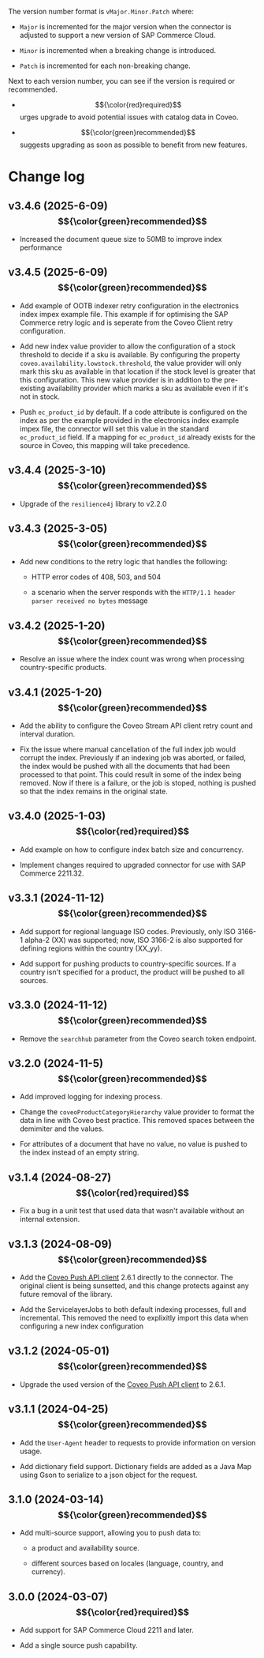 The version number format is `vMajor.Minor.Patch` where:

- `Major` is incremented for the major version when the connector is adjusted to support a new version of SAP Commerce Cloud.

- `Minor` is incremented when a breaking change is introduced.

- `Patch` is incremented for each non-breaking change.

Next to each version number, you can see if the version is required or recommended.

* <span>$${\color{red}required}$$</span> urges upgrade to avoid potential issues with catalog data in Coveo.

* <span>$${\color{green}recommended}$$</span> suggests upgrading as soon as possible to benefit from new features.

# Change log

## v3.4.6 (2025-6-09) <sub>$${\color{green}recommended}$$</sub>

- Increased the document queue size to 50MB to improve index performance

## v3.4.5 (2025-6-09) <sub>$${\color{green}recommended}$$</sub>

- Add example of OOTB indexer retry configuration in the electronics index impex example file. This example if for optimising the SAP Commerce retry logic and is seperate from the Coveo Client retry configuration.

- Add new index value provider to allow the configuration of a stock threshold to decide if a sku is available. By configuring the property `coveo.availability.lowstock.threshold`, the value provider will only mark this sku as available in that location if the stock level is greater that this configuration. This new value provider is in addition to the pre-existing availability provider which marks a sku as available even if it's not in stock.

- Push `ec_product_id` by default. If a code attribute is configured on the index as per the example provided in the electronics index example impex file, the connector will set this value in the standard `ec_product_id` field. If a mapping for `ec_product_id` already exists for the source in Coveo, this mapping will take precedence.

## v3.4.4 (2025-3-10) <sub>$${\color{green}recommended}$$</sub>

- Upgrade of the `resilience4j` library to v2.2.0

## v3.4.3 (2025-3-05) <sub>$${\color{green}recommended}$$</sub>

- Add new conditions to the retry logic that handles the following: 

   - HTTP error codes of 408, 503, and 504

   - a scenario when the server responds with the `HTTP/1.1 header parser received no bytes` message

## v3.4.2 (2025-1-20) <sub>$${\color{green}recommended}$$</sub>

- Resolve an issue where the index count was wrong when processing country-specific products.

## v3.4.1 (2025-1-20) <sub>$${\color{green}recommended}$$</sub>

- Add the ability to configure the Coveo Stream API client retry count and interval duration.

- Fix the issue where manual cancellation of the full index job would corrupt the index. Previously if an indexing job was aborted, or failed, the index would be pushed with all the documents that had been processed to that point. This could result in some of the index being removed. Now if there is a failure, or the job is stoped, nothing is pushed so that the index remains in the original state.

## v3.4.0 (2025-1-03) <sub>$${\color{red}required}$$</sub>

- Add example on how to configure index batch size and concurrency.

- Implement changes required to upgraded connector for use with SAP Commerce 2211.32.

## v3.3.1 (2024-11-12) <sub>$${\color{green}recommended}$$</sub>

- Add support for regional language ISO codes. Previously, only ISO 3166-1 alpha-2 (XX) was supported; now, ISO 3166-2 is also supported for defining regions within the country (XX_yy).

- Add support for pushing products to country-specific sources. If a country isn't specified for a product, the product will be pushed to all sources.

## v3.3.0 (2024-11-12) <sub>$${\color{green}recommended}$$</sub>

- Remove the `searchhub` parameter from the Coveo search token endpoint.

## v3.2.0 (2024-11-5) <sub>$${\color{green}recommended}$$</sub>

- Add improved logging for indexing process.

- Change the `coveoProductCategoryHierarchy` value provider to format the data in line with Coveo best practice. This removed spaces between the demimiter and the values.

- For attributes of a document that have no value, no value is pushed to the index instead of an empty string.

## v3.1.4 (2024-08-27) <sub>$${\color{red}required}$$</sub>

- Fix a bug in a unit test that used data that wasn't available without an internal extension.

## v3.1.3 (2024-08-09) <sub>$${\color{green}recommended}$$</sub>

- Add the [Coveo Push API client](https://github.com/coveo/push-api-client.java) 2.6.1 directly to the connector. The original client is being sunsetted, and this change protects against any future removal of the library.

- Add the ServicelayerJobs to both default indexing processes, full and incremental. This removed the need to explixitly import this data when configuring a new index configuration


## v3.1.2 (2024-05-01) <sub>$${\color{green}recommended}$$</sub>

- Upgrade the used version of the [Coveo Push API client](https://github.com/coveo/push-api-client.java) to 2.6.1.

## v3.1.1 (2024-04-25) <sub>$${\color{green}recommended}$$</sub>

- Add the `User-Agent` header to requests to provide information on version usage.

- Add dictionary field support. Dictionary fields are added as a Java Map using Gson to serialize to a json object for the request.


## 3.1.0 (2024-03-14) <sub>$${\color{green}recommended}$$</sub>

- Add multi-source support, allowing you to push data to:

   - a product and availability source.
   
   - different sources based on locales (language, country, and currency).

## 3.0.0 (2024-03-07) <sub>$${\color{red}required}$$</sub>

- Add support for SAP Commerce Cloud 2211 and later.

- Add a single source push capability.